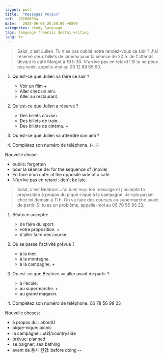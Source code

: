 ```yaml
---
layout: post
title:  "Messages Vocaux"
ref:  20200608a
date:   2020-06-08 20:50:00 +0800
categories: study language
tags: language francais delfa1 writing
lang: fr
---
```


> Salut, c'est Julien. Tu n'as pas oublié notre rendez-vous ce soir ? J'ai réservé deux billets de cinéma pour la séance de 20 h. Je t'attends devant le café Margot à 19 h 30. N'arrive pas en retard ! Si tu ne peux pas venir, appelle-moi au 06 12 89 65 90.

1. Qu'est-ce que Julien va faire ce soir ?

   - Voir un film +
   - Aller chez un ami.
   - Aller au restaurant.

2. Qu'est-ce que Julien a réservé ?

   - Des billets d'avion.
   - Des billets de train.
   - Des billets de cinéma. +


3. Où est-ce que Julien va attendre son ami ?

4. Complétez son numéro de téléphone. (-_-)

Nouvelle chose:

- oublié: forgotten
- pour la séance de: for the sequence of (movie)
- En face d'un café: at the opposite side of a cafe
- N'arrive pas en retard : don't be late.


> Salut, c'est Béatrice. J'ai bien reçu ton message et j'accepte ta proposition à propos du pique-nique à la campagne. Je vais passer chez toi demain à 11 h. On va faire des courses au supermarché avant de partir. Si tu as un problème, appelle-moi au 06 78 56 98 23.

1. Béatrice accepte:

   - de faire du sport.
   - votre proposition. +
   - d'aller faire des course.

2. Où se passe l'activité prévue ?

   - à la mer.
   - à la montagne.
   - à la campagne. +

3. Où est-ce que Béatrice va aller avant de partir ?

   - à l'école.
   - au supermarche. +
   - au grand magasin.

4. Complétez son numéro de téléphone. 06 78 56 _98_ 23

Nouvelle choses:

- à propos du : aboutÙ
- pique-nique: picnic
- la campagne.: 교외/countryside
- prévue: planned
- se baigner: sea bathing
- avant de 동사 원형: before doing --

